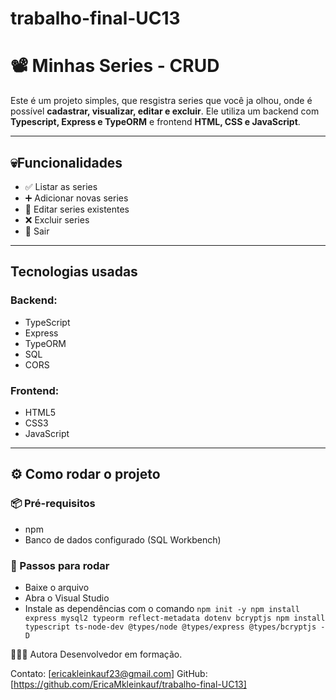 # trabalho-final-UC13

# 📽️ Minhas Series - CRUD

Este é um projeto simples, que resgistra series que você ja olhou, onde é possível **cadastrar, visualizar, editar e excluir**. Ele utiliza um backend com **Typescript, Express e TypeORM** e frontend **HTML, CSS e JavaScript**.

---

## 💀Funcionalidades

- ✅ Listar as series
- ➕ Adicionar novas series
- 📝 Editar series existentes
- ❌ Excluir series
- 🚪 Sair 

---

##  Tecnologias usadas

### Backend:
- TypeScript
- Express
- TypeORM
- SQL
- CORS

### Frontend:
- HTML5
- CSS3 
- JavaScript

---



## ⚙️ Como rodar o projeto

### 📦 Pré-requisitos

- npm 
- Banco de dados configurado (SQL Workbench)

### 🧪 Passos para rodar
 - Baixe o arquivo 
 - Abra o Visual Studio
 - Instale as dependências com o comando
   `npm init -y
    npm install express mysql2 typeorm reflect-metadata dotenv bcryptjs
    npm install typescript ts-node-dev @types/node @types/express @types/bcryptjs -D`


👩🏻‍💻 Autora
Desenvolvedor em formação.

Contato: [ericakleinkauf23@gmail.com]
GitHub: [https://github.com/EricaMkleinkauf/trabalho-final-UC13]
